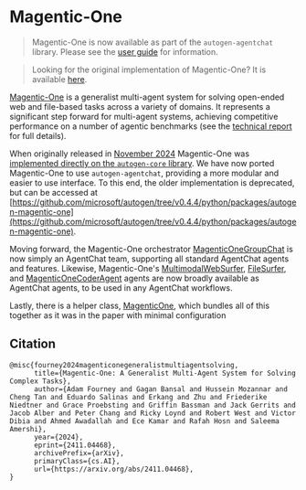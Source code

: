 # Magentic-One

> Magentic-One is now available as part of the `autogen-agentchat` library.
> Please see the [user guide](https://microsoft.github.io/autogen/stable/user-guide/agentchat-user-guide/magentic-one.html) for information.

> Looking for the original implementation of Magentic-One? It is available [here](https://github.com/microsoft/autogen/tree/v0.4.4/python/packages/autogen-magentic-one).

[Magentic-One](https://aka.ms/magentic-one-blog) is a generalist multi-agent system for solving open-ended web and file-based tasks across a variety of domains. It represents a significant step forward for multi-agent systems, achieving competitive performance on a number of agentic benchmarks (see the [technical report](https://arxiv.org/abs/2411.04468) for full details).

When originally released in [November 2024](https://aka.ms/magentic-one-blog) Magentic-One was [implemented directly on the `autogen-core` library](https://github.com/microsoft/autogen/tree/v0.4.4/python/packages/autogen-magentic-one). We have now ported Magentic-One to use `autogen-agentchat`, providing a more modular and easier to use interface. To this end, the older implementation is deprecated, but can be accessed at [https://github.com/microsoft/autogen/tree/v0.4.4/python/packages/autogen-magentic-one](https://github.com/microsoft/autogen/tree/v0.4.4/python/packages/autogen-magentic-one).

Moving forward, the Magentic-One orchestrator [MagenticOneGroupChat](https://microsoft.github.io/autogen/stable/reference/python/autogen_agentchat.teams.html#autogen_agentchat.teams.MagenticOneGroupChat) is now simply an AgentChat team, supporting all standard AgentChat agents and features. Likewise, Magentic-One's [MultimodalWebSurfer](https://microsoft.github.io/autogen/stable/reference/python/autogen_ext.agents.web_surfer.html#autogen_ext.agents.web_surfer.MultimodalWebSurfer), [FileSurfer](https://microsoft.github.io/autogen/stable/reference/python/autogen_ext.agents.file_surfer.html#autogen_ext.agents.file_surfer.FileSurfer), and [MagenticOneCoderAgent](https://microsoft.github.io/autogen/stable/reference/python/autogen_ext.teams.magentic_one.html) agents are now broadly available as AgentChat agents, to be used in any AgentChat workflows.

Lastly, there is a helper class, [MagenticOne](https://microsoft.github.io/autogen/stable/reference/python/autogen_ext.teams.magentic_one.html#autogen_ext.teams.magentic_one.MagenticOne), which bundles all of this together as it was in the paper with minimal configuration

## Citation

```
@misc{fourney2024magenticonegeneralistmultiagentsolving,
      title={Magentic-One: A Generalist Multi-Agent System for Solving Complex Tasks},
      author={Adam Fourney and Gagan Bansal and Hussein Mozannar and Cheng Tan and Eduardo Salinas and Erkang and Zhu and Friederike Niedtner and Grace Proebsting and Griffin Bassman and Jack Gerrits and Jacob Alber and Peter Chang and Ricky Loynd and Robert West and Victor Dibia and Ahmed Awadallah and Ece Kamar and Rafah Hosn and Saleema Amershi},
      year={2024},
      eprint={2411.04468},
      archivePrefix={arXiv},
      primaryClass={cs.AI},
      url={https://arxiv.org/abs/2411.04468},
}
```
